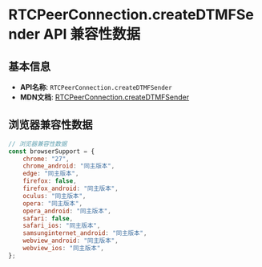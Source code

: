 # RTCPeerConnection.createDTMFSender API 兼容性数据

## 基本信息

- **API名称**: `RTCPeerConnection.createDTMFSender`
- **MDN文档**: [RTCPeerConnection.createDTMFSender](https://developer.mozilla.org/docs/Web/API/RTCPeerConnection/createDTMFSender)

## 浏览器兼容性数据

```javascript
// 浏览器兼容性数据
const browserSupport = {
    chrome: "27",
    chrome_android: "同主版本",
    edge: "同主版本",
    firefox: false,
    firefox_android: "同主版本",
    oculus: "同主版本",
    opera: "同主版本",
    opera_android: "同主版本",
    safari: false,
    safari_ios: "同主版本",
    samsunginternet_android: "同主版本",
    webview_android: "同主版本",
    webview_ios: "同主版本",
};

```

